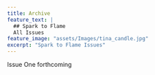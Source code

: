 ```yaml
---
title: Archive
feature_text: |
  ## Spark to Flame
  All Issues
feature_image: "assets/Images/tina_candle.jpg"
excerpt: "Spark to Flame Issues"
---
```

Issue One forthcoming